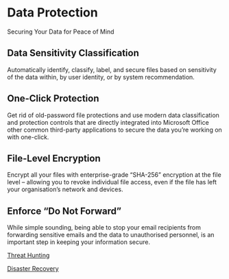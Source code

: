 # Data Protection
Securing Your Data for Peace of Mind

## Data Sensitivity Classification
Automatically identify, classify, label, and secure files based on sensitivity of the data within, by user identity, or by system recommendation.

## One-Click Protection
Get rid of old-password file protections and use modern data classification and protection controls that are directly integrated into Microsoft Office other common third-party applications to secure the data you’re working on with one-click.

## File-Level Encryption
Encrypt all your files with enterprise-grade “SHA-256” encryption at the file level – allowing you to revoke individual file access, even if the file has left your organisation’s network and devices.

## Enforce “Do Not Forward”
While simple sounding, being able to stop your email recipients from forwarding sensitive emails and the data to unauthorised personnel, is an important step in keeping your information secure.

[Threat Hunting](/Managed-IT-Services/Threat-Hunting.md)

[Disaster Recovery](/Managed-IT-Services/Disaster-Recovery.md)
